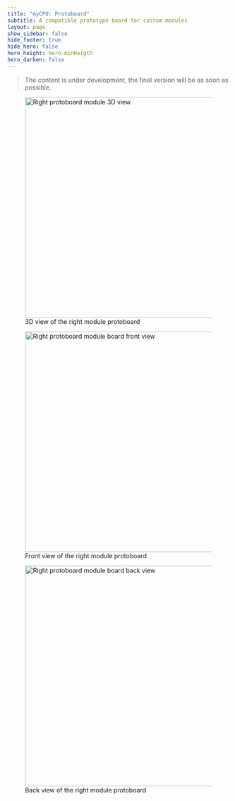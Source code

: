 ```yaml
---
title: "myCPU: Protoboard"
subtitle: A compatible prototype board for custom modules
layout: page
show_sidebar: false
hide_footer: true
hide_hero: false
hero_height: hero-minHeigth
hero_darken: false
---
```

> The content is under development, the final version will be as soon as possible.

<figure class="center">
    <img src="{{ site.baseurl }}/img/mycpu/modules/protoboard/protoboard_right_3dview.png" alt="Right protoboard module 3D view" title="3D view of the right module protoboard" width="500px">
    <figcaption>3D view of the right module protoboard</figcaption>
</figure>
<figure class="center">
    <img src="{{ site.baseurl }}/img/mycpu/modules/protoboard/protoboard_right_clear_front.png" alt="Right protoboard module board front view" title="Front view of the right Protoboard module" width="500px">
    <figcaption>Front view of the right module protoboard</figcaption>
</figure>
<figure class="center">
    <img src="{{ site.baseurl }}/img/mycpu/modules/protoboard/protoboard_right_clear_back.png" alt="Right protoboard module board back view" title="Back view of the right Protoboard module" width="500px">
    <figcaption>Back view of the right module protoboard</figcaption>
</figure>

